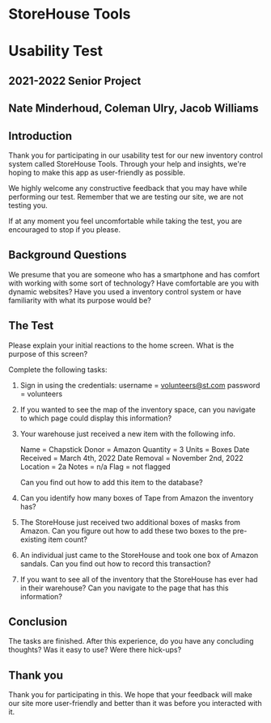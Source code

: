 # StoreHouse Tools

# Usability Test

## 2021-2022 Senior Project

## Nate Minderhoud, Coleman Ulry, Jacob Williams

## Introduction

Thank you for participating in our usability test for our new inventory control system called StoreHouse Tools. Through your help and insights, we're hoping to make this app as user-friendly as possible.

We highly welcome any constructive feedback that you may have while performing our test. Remember that we are testing our site, we are not testing you.

If at any moment you feel uncomfortable while taking the test, you are encouraged to stop if you please.

## Background Questions

We presume that you are someone who has a smartphone and has comfort with working with some sort of technology? Have comfortable are you with dynamic websites? Have you used a inventory control system or have familiarity with what its purpose would be?

## The Test

Please explain your initial reactions to the home screen. What is the purpose of this screen?

Complete the following tasks:

1. Sign in using the credentials:
   username = volunteers@st.com
   password = volunteers

2. If you wanted to see the map of the inventory space, can you navigate to which page could display this information?

3. Your warehouse just received a new item with the following info.

   Name = Chapstick
   Donor = Amazon
   Quantity = 3
   Units = Boxes
   Date Received = March 4th, 2022
   Date Removal = November 2nd, 2022
   Location = 2a
   Notes = n/a
   Flag = not flagged

   Can you find out how to add this item to the database?

4. Can you identify how many boxes of Tape from Amazon the inventory has?

5. The StoreHouse just received two additional boxes of masks from Amazon. Can you figure out how to add these two boxes to the pre-existing item count?

6. An individual just came to the StoreHouse and took one box of Amazon sandals. Can you find out how to record this transaction?

7. If you want to see all of the inventory that the StoreHouse has ever had in their warehouse? Can you navigate to the page that has this information?

## Conclusion

The tasks are finished. After this experience, do you have any concluding thoughts? Was it easy to use? Were there hick-ups?

## Thank you

Thank you for participating in this. We hope that your feedback will make our site more user-friendly and better than it was before you interacted with it.
